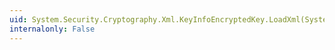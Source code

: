 ```yaml
---
uid: System.Security.Cryptography.Xml.KeyInfoEncryptedKey.LoadXml(System.Xml.XmlElement)
internalonly: False
---
```


